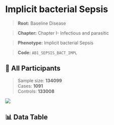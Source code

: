 # Implicit bacterial Sepsis

> **Root:** Baseline Disease  

> **Chapter:** Chapter I- Infectious and parasitic  

> **Phenotype:** Implicit bacterial Sepsis  

> **Code:** `AB1_SEPSIS_BACT_IMPL`

## 🧪 All Participants  
> Sample size: **134099**  
> Cases: **1091**  
> Controls: **133008**
<img src="/Sensitive/Figures/ALL/Baseline/AB1_SEPSIS_BACT_IMPL.png"/>

## 📊 Data Table
<CsvTableMRF src="/Sensitive/Data/ALL/Baseline/LG_AB1_SEPSIS_BACT_IMPL.csv"/>

